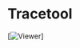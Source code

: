 # Tracetool


[<img alt="Viewer" src="https://raw.githubusercontent.com/capslock66/Tracetool/master/Server1.jpg">]


